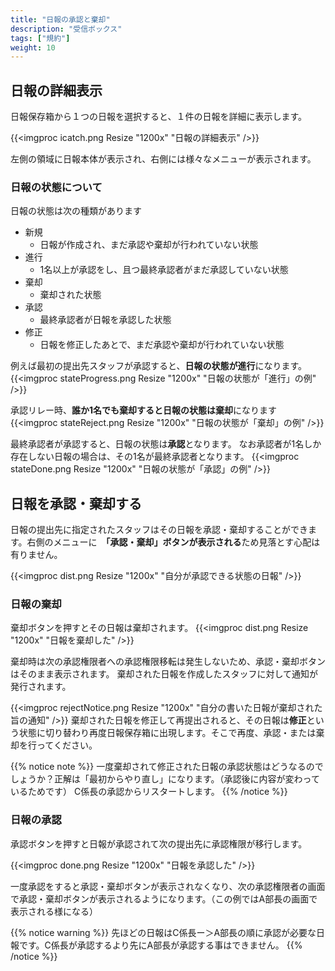 ```yaml
---
title: "日報の承認と棄却"
description: "受信ボックス"
tags: ["規約"]
weight: 10
---
```


## 日報の詳細表示

日報保存箱から１つの日報を選択すると、１件の日報を詳細に表示します。

{{<imgproc icatch.png Resize "1200x" "日報の詳細表示" />}}

左側の領域に日報本体が表示され、右側には様々なメニューが表示されます。

### 日報の状態について

日報の状態は次の種類があります

- 新規
  - 日報が作成され、まだ承認や棄却が行われていない状態
- 進行
  - 1名以上が承認をし、且つ最終承認者がまだ承認していない状態
- 棄却
   - 棄却された状態
- 承認
  - 最終承認者が日報を承認した状態
- 修正
  - 日報を修正したあとで、まだ承認や棄却が行われていない状態

例えば最初の提出先スタッフが承認すると、**日報の状態が進行**になります。
{{<imgproc stateProgress.png Resize "1200x" "日報の状態が「進行」の例" />}}

承認リレー時、**誰か1名でも棄却すると日報の状態は棄却**になります
{{<imgproc stateReject.png Resize "1200x" "日報の状態が「棄却」の例" />}}

最終承認者が承認すると、日報の状態は**承認**となります。
なお承認者が1名しか存在しない日報の場合は、その1名が最終承認者となります。
{{<imgproc stateDone.png Resize "1200x" "日報の状態が「承認」の例" />}}


## 日報を承認・棄却する

日報の提出先に指定されたスタッフはその日報を承認・棄却することができます。右側のメニューに　**「承認・棄却」ボタンが表示される**ため見落とす心配は有りません。

{{<imgproc dist.png Resize "1200x" "自分が承認できる状態の日報" />}}

### 日報の棄却

棄却ボタンを押すとその日報は棄却されます。
{{<imgproc dist.png Resize "1200x" "日報を棄却した" />}}

棄却時は次の承認権限者への承認権限移転は発生しないため、承認・棄却ボタンはそのまま表示されます。
棄却された日報を作成したスタッフに対して通知が発行されます。

{{<imgproc rejectNotice.png Resize "1200x" "自分の書いた日報が棄却された旨の通知" />}}
棄却された日報を修正して再提出されると、その日報は**修正**という状態に切り替わり再度日報保存箱に出現します。そこで再度、承認・または棄却を行ってください。


{{% notice note %}}
一度棄却されて修正された日報の承認状態はどうなるのでしょうか？正解は「最初からやり直し」になります。（承認後に内容が変わっているためです）
C係長の承認からリスタートします。
{{% /notice %}}

### 日報の承認

承認ボタンを押すと日報が承認されて次の提出先に承認権限が移行します。

{{<imgproc done.png Resize "1200x" "日報を承認した" />}}

一度承認をすると承認・棄却ボタンが表示されなくなり、次の承認権限者の画面で承認・棄却ボタンが表示されるようになります。（この例ではA部長の画面で表示される様になる）




{{% notice warning %}}
先ほどの日報はC係長ー＞A部長の順に承認が必要な日報です。C係長が承認するより先にA部長が承認する事はできません。
{{% /notice %}}
